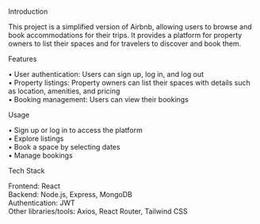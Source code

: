 Introduction

This project is a simplified version of Airbnb, allowing users to browse and book accommodations for their trips. It provides a platform for property owners to list their spaces and for travelers to discover and book them.

Features

• User authentication: Users can sign up, log in, and log out  
• Property listings: Property owners can list their spaces with details such as location, amenities, and pricing  
• Booking management: Users can view their bookings  

Usage

• Sign up or log in to access the platform  
• Explore listings  
• Book a space by selecting dates  
• Manage bookings  

Tech Stack

Frontend: React  
Backend: Node.js, Express, MongoDB  
Authentication: JWT  
Other libraries/tools: Axios, React Router, Tailwind CSS  
